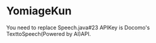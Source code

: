 # YomiageKun
   You need to replace Speech.java#23
   APIKey is Docomo's TexttoSpeech(Powered by AI)API.